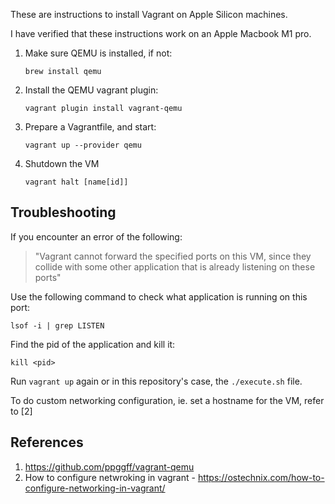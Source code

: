 These are instructions to install Vagrant on Apple Silicon machines.

I have verified that these instructions work on an Apple Macbook M1 pro.

1. Make sure QEMU is installed, if not:

    `brew install qemu`

2. Install the QEMU vagrant plugin:

    `vagrant plugin install vagrant-qemu`

3. Prepare a Vagrantfile, and start:

    `vagrant up --provider qemu`

4. Shutdown the VM

    `vagrant halt [name[id]]`

## Troubleshooting
If you encounter an error of the following:

>"Vagrant cannot forward the specified ports on this VM, since they collide with some other 
   application that is already listening on these ports"

Use the following command to check what application is running on this port:

  `lsof -i | grep LISTEN`

Find the pid of the application and kill it:

  `kill <pid>`

Run `vagrant up` again or in this repository's case, the `./execute.sh` file.

To do custom networking configuration, ie. set a hostname for the VM, refer to [2]

## References
1. https://github.com/ppggff/vagrant-qemu
2. How to configure netwroking in vagrant - https://ostechnix.com/how-to-configure-networking-in-vagrant/
